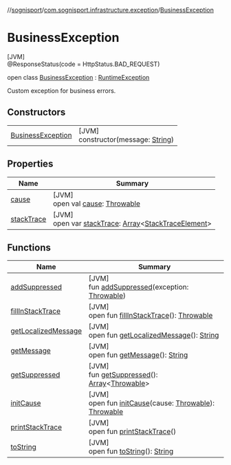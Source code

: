 //[sognisport](../../../index.md)/[com.sognisport.infrastructure.exception](../index.md)/[BusinessException](index.md)

# BusinessException

[JVM]\
@ResponseStatus(code = HttpStatus.BAD_REQUEST)

open class [BusinessException](index.md) : [RuntimeException](https://docs.oracle.com/javase/8/docs/api/java/lang/RuntimeException.html)

Custom exception for business errors.

## Constructors

| | |
|---|---|
| [BusinessException](-business-exception.md) | [JVM]<br>constructor(message: [String](https://docs.oracle.com/javase/8/docs/api/java/lang/String.html)) |

## Properties

| Name | Summary |
|---|---|
| [cause](../-resource-not-found-exception/index.md#-1023347080%2FProperties%2F1511606574) | [JVM]<br>open val [cause](../-resource-not-found-exception/index.md#-1023347080%2FProperties%2F1511606574): [Throwable](https://docs.oracle.com/javase/8/docs/api/java/lang/Throwable.html) |
| [stackTrace](../-resource-not-found-exception/index.md#1573944892%2FProperties%2F1511606574) | [JVM]<br>open var [stackTrace](../-resource-not-found-exception/index.md#1573944892%2FProperties%2F1511606574): [Array](https://kotlinlang.org/api/latest/jvm/stdlib/kotlin/-array/index.html)&lt;[StackTraceElement](https://docs.oracle.com/javase/8/docs/api/java/lang/StackTraceElement.html)&gt; |

## Functions

| Name | Summary |
|---|---|
| [addSuppressed](../-resource-not-found-exception/index.md#-1898257014%2FFunctions%2F1511606574) | [JVM]<br>fun [addSuppressed](../-resource-not-found-exception/index.md#-1898257014%2FFunctions%2F1511606574)(exception: [Throwable](https://docs.oracle.com/javase/8/docs/api/java/lang/Throwable.html)) |
| [fillInStackTrace](../-resource-not-found-exception/index.md#-1207709164%2FFunctions%2F1511606574) | [JVM]<br>open fun [fillInStackTrace](../-resource-not-found-exception/index.md#-1207709164%2FFunctions%2F1511606574)(): [Throwable](https://docs.oracle.com/javase/8/docs/api/java/lang/Throwable.html) |
| [getLocalizedMessage](../-resource-not-found-exception/index.md#-2138642817%2FFunctions%2F1511606574) | [JVM]<br>open fun [getLocalizedMessage](../-resource-not-found-exception/index.md#-2138642817%2FFunctions%2F1511606574)(): [String](https://docs.oracle.com/javase/8/docs/api/java/lang/String.html) |
| [getMessage](../-resource-not-found-exception/index.md#1068546184%2FFunctions%2F1511606574) | [JVM]<br>open fun [getMessage](../-resource-not-found-exception/index.md#1068546184%2FFunctions%2F1511606574)(): [String](https://docs.oracle.com/javase/8/docs/api/java/lang/String.html) |
| [getSuppressed](../-resource-not-found-exception/index.md#1678506999%2FFunctions%2F1511606574) | [JVM]<br>fun [getSuppressed](../-resource-not-found-exception/index.md#1678506999%2FFunctions%2F1511606574)(): [Array](https://kotlinlang.org/api/latest/jvm/stdlib/kotlin/-array/index.html)&lt;[Throwable](https://docs.oracle.com/javase/8/docs/api/java/lang/Throwable.html)&gt; |
| [initCause](../-resource-not-found-exception/index.md#-104903378%2FFunctions%2F1511606574) | [JVM]<br>open fun [initCause](../-resource-not-found-exception/index.md#-104903378%2FFunctions%2F1511606574)(cause: [Throwable](https://docs.oracle.com/javase/8/docs/api/java/lang/Throwable.html)): [Throwable](https://docs.oracle.com/javase/8/docs/api/java/lang/Throwable.html) |
| [printStackTrace](../-resource-not-found-exception/index.md#-1357294889%2FFunctions%2F1511606574) | [JVM]<br>open fun [printStackTrace](../-resource-not-found-exception/index.md#-1357294889%2FFunctions%2F1511606574)() |
| [toString](../-resource-not-found-exception/index.md#1869833549%2FFunctions%2F1511606574) | [JVM]<br>open fun [toString](../-resource-not-found-exception/index.md#1869833549%2FFunctions%2F1511606574)(): [String](https://docs.oracle.com/javase/8/docs/api/java/lang/String.html) |
